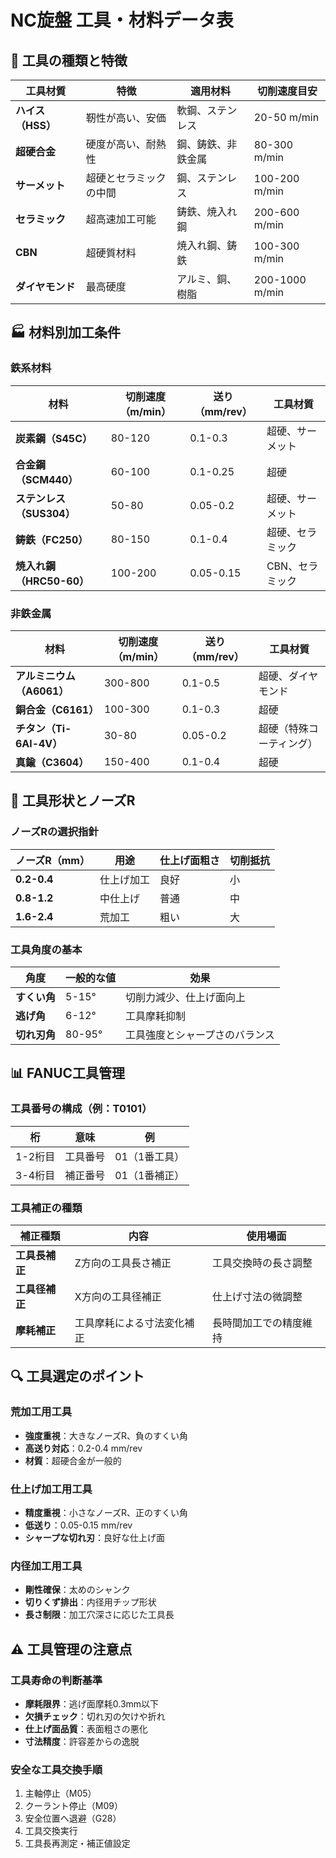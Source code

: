 # NC旋盤 工具・材料データ表

## 🔨 工具の種類と特徴

| 工具材質 | 特徴 | 適用材料 | 切削速度目安 |
| --- | --- | --- | --- |
| **ハイス（HSS）** | 靭性が高い、安価 | 軟鋼、ステンレス | 20-50 m/min |
| **超硬合金** | 硬度が高い、耐熱性 | 鋼、鋳鉄、非鉄金属 | 80-300 m/min |
| **サーメット** | 超硬とセラミックの中間 | 鋼、ステンレス | 100-200 m/min |
| **セラミック** | 超高速加工可能 | 鋳鉄、焼入れ鋼 | 200-600 m/min |
| **CBN** | 超硬質材料 | 焼入れ鋼、鋳鉄 | 100-300 m/min |
| **ダイヤモンド** | 最高硬度 | アルミ、銅、樹脂 | 200-1000 m/min |

## 🏭 材料別加工条件

### 鉄系材料

| 材料 | 切削速度（m/min） | 送り（mm/rev） | 工具材質 |
| --- | --- | --- | --- |
| **炭素鋼（S45C）** | 80-120 | 0.1-0.3 | 超硬、サーメット |
| **合金鋼（SCM440）** | 60-100 | 0.1-0.25 | 超硬 |
| **ステンレス（SUS304）** | 50-80 | 0.05-0.2 | 超硬、サーメット |
| **鋳鉄（FC250）** | 80-150 | 0.1-0.4 | 超硬、セラミック |
| **焼入れ鋼（HRC50-60）** | 100-200 | 0.05-0.15 | CBN、セラミック |

### 非鉄金属

| 材料 | 切削速度（m/min） | 送り（mm/rev） | 工具材質 |
| --- | --- | --- | --- |
| **アルミニウム（A6061）** | 300-800 | 0.1-0.5 | 超硬、ダイヤモンド |
| **銅合金（C6161）** | 100-300 | 0.1-0.3 | 超硬 |
| **チタン（Ti-6Al-4V）** | 30-80 | 0.05-0.2 | 超硬（特殊コーティング） |
| **真鍮（C3604）** | 150-400 | 0.1-0.4 | 超硬 |

## 🔧 工具形状とノーズR

### ノーズRの選択指針

| ノーズR（mm） | 用途 | 仕上げ面粗さ | 切削抵抗 |
| --- | --- | --- | --- |
| **0.2-0.4** | 仕上げ加工 | 良好 | 小 |
| **0.8-1.2** | 中仕上げ | 普通 | 中 |
| **1.6-2.4** | 荒加工 | 粗い | 大 |

### 工具角度の基本

| 角度 | 一般的な値 | 効果 |
| --- | --- | --- |
| **すくい角** | 5-15° | 切削力減少、仕上げ面向上 |
| **逃げ角** | 6-12° | 工具摩耗抑制 |
| **切れ刃角** | 80-95° | 工具強度とシャープさのバランス |

## 📊 FANUC工具管理

### 工具番号の構成（例：T0101）

| 桁 | 意味 | 例 |
| --- | --- | --- |
| 1-2桁目 | 工具番号 | 01（1番工具） |
| 3-4桁目 | 補正番号 | 01（1番補正） |

### 工具補正の種類

| 補正種類 | 内容 | 使用場面 |
| --- | --- | --- |
| **工具長補正** | Z方向の工具長さ補正 | 工具交換時の長さ調整 |
| **工具径補正** | X方向の工具径補正 | 仕上げ寸法の微調整 |
| **摩耗補正** | 工具摩耗による寸法変化補正 | 長時間加工での精度維持 |

## 🔍 工具選定のポイント

### 荒加工用工具
- **強度重視**：大きなノーズR、負のすくい角
- **高送り対応**：0.2-0.4 mm/rev
- **材質**：超硬合金が一般的

### 仕上げ加工用工具
- **精度重視**：小さなノーズR、正のすくい角
- **低送り**：0.05-0.15 mm/rev
- **シャープな切れ刃**：良好な仕上げ面

### 内径加工用工具
- **剛性確保**：太めのシャンク
- **切りくず排出**：内径用チップ形状
- **長さ制限**：加工穴深さに応じた工具長

## ⚠️ 工具管理の注意点

### 工具寿命の判断基準
- **摩耗限界**：逃げ面摩耗0.3mm以下
- **欠損チェック**：切れ刃の欠けや折れ
- **仕上げ面品質**：表面粗さの悪化
- **寸法精度**：許容差からの逸脱

### 安全な工具交換手順
1. 主軸停止（M05）
2. クーラント停止（M09）
3. 安全位置へ退避（G28）
4. 工具交換実行
5. 工具長再測定・補正値設定 